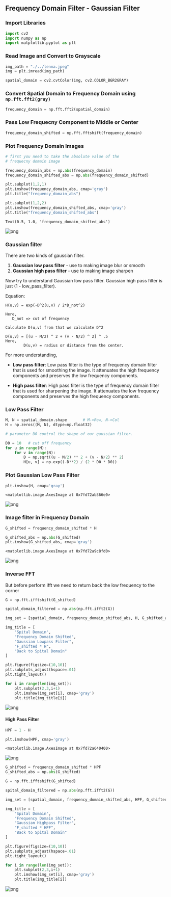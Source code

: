 ## Frequency Domain Filter - Gaussian Filter

### Import Libraries


```python
import cv2
import numpy as np
import matplotlib.pyplot as plt
```

### Read Image and Convert to Grayscale


```python
img_path = "./../lenna.jpeg"
img = plt.imread(img_path)

spatial_domain = cv2.cvtColor(img, cv2.COLOR_BGR2GRAY)
```

### Convert Spatial Domain to Frequency Domain using `np.fft.fft2(gray)`


```python
frequency_domain = np.fft.fft2(spatial_domain)
```

### Pass Low Frequecny Component to Middle or Center


```python
frequency_domain_shifted = np.fft.fftshift(frequency_domain)
```

### Plot Frequency Domain Images


```python
# first you need to take the absolute value of the 
# frequecny domain image

frequency_domain_abs = np.abs(frequency_domain)
frequency_domain_shifted_abs = np.abs(frequency_domain_shifted)

plt.subplot(1,2,1)
plt.imshow(frequency_domain_abs, cmap='gray')
plt.title("frequency_domain_abs")

plt.subplot(1,2,2)
plt.imshow(frequency_domain_shifted_abs, cmap='gray')
plt.title("frequency_domain_shifted_abs")
```




    Text(0.5, 1.0, 'frequency_domain_shifted_abs')




    
![png](images/output_10_1.png)
    


### Gaussian filter

There are two kinds of gaussian filter.

1. **Gaussian low pass filter** - use to making image blur or smooth
2. **Gaussian high pass filter** - use to making image sharpen

Now try to understand Gaussian low pass filter. Gaussian high pass filter is just (1 - low_pass_filter).

Equation:

```
H(u,v) = exp(-D^2(u,v) / 2*D_not^2)

Here,
   D_not => cut of frequency
    
Calculate D(u,v) from that we calculate D^2
    
D(u,v) = [(u - M/2) ^ 2 + (v - N/2) ^ 2] ^ .5
Here,
        D(u,v) = radius or distance from the center. 
```

For more understanding,

- **Low pass filter**: Low pass filter is the type of frequency domain filter that is used for smoothing the image. It attenuates the high frequency components and preserves the low frequency components. 

- **High pass filter**: High pass filter is the type of frequency domain filter that is used for sharpening the image. It attenuates the low frequency components and preserves the high frequency components. 

### Low Pass Filter


```python
M, N = spatial_domain.shape       # M->Row, N->Col
H = np.zeros((M, N), dtype=np.float32)

# parameter D0 control the shape of our gaussian filter.

D0 = 10   # cut off frequency
for u in range(M):
    for v in range(N):
        D = np.sqrt((u - M/2) ** 2 + (v - N/2) ** 2)
        H[u, v] = np.exp((-D**2) / (2 * D0 * D0))
```

### Plot Gaussian Low Pass Filter


```python
plt.imshow(H, cmap='gray')
```




    <matplotlib.image.AxesImage at 0x7fd72ab366e0>




    
![png](images/output_15_1.png)
    


### Image filter in Frequency Domain


```python
G_shifted = frequency_domain_shifted * H
```


```python
G_shifted_abs = np.abs(G_shifted)
plt.imshow(G_shifted_abs, cmap='gray')
```




    <matplotlib.image.AxesImage at 0x7fd72a9c8fd0>




    
![png](images/output_18_1.png)
    


### Inverse FFT

But before perform ifft we need to return back the low frequency to the corner


```python
G = np.fft.ifftshift(G_shifted)

spital_domain_filtered = np.abs(np.fft.ifft2(G))
```


```python
img_set = [spatial_domain, frequency_domain_shifted_abs, H, G_shifted_abs, spital_domain_filtered]

img_title = [
    'Spital Domain',
    "Frequency Domain Shifted",
    "Gaussian Lowpass Filter",
    "F_shifted * H",
    "Back to Spital Domain"
]
```


```python
plt.figure(figsize=(10,10))
plt.subplots_adjust(hspace=.01)
plt.tight_layout()

for i in range(len(img_set)):
    plt.subplot(2,3,i+1)
    plt.imshow(img_set[i], cmap='gray')
    plt.title(img_title[i])
```


    
![png](images/output_22_0.png)
    


#### High Pass Filter


```python
HPF = 1 - H
```


```python
plt.imshow(HPF, cmap='gray')
```




    <matplotlib.image.AxesImage at 0x7fd72a640400>




    
![png](images/output_25_1.png)
    



```python
G_shifted = frequency_domain_shifted * HPF
G_shifted_abs = np.abs(G_shifted)
```


```python
G = np.fft.ifftshift(G_shifted)

spital_domain_filtered = np.abs(np.fft.ifft2(G))
```


```python
img_set = [spatial_domain, frequency_domain_shifted_abs, HPF, G_shifted_abs, spital_domain_filtered]

img_title = [
    'Spital Domain',
    "Frequency Domain Shifted",
    "Gaussian Highpass Filter",
    "F_shifted * HPF",
    "Back to Spital Domain"
]
```


```python
plt.figure(figsize=(10,10))
plt.subplots_adjust(hspace=.01)
plt.tight_layout()

for i in range(len(img_set)):
    plt.subplot(2,3,i+1)
    plt.imshow(img_set[i], cmap='gray')
    plt.title(img_title[i])
```


    
![png](images/output_29_0.png)
    

